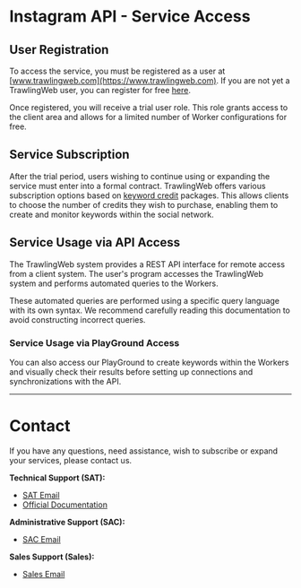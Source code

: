 # Instagram API - Service Access

## User Registration

To access the service, you must be registered as a user at [www.trawlingweb.com](https://www.trawlingweb.com). If you are not yet a TrawlingWeb user, you can register for free [here](https://dashboard.trawlingweb.com/register).

Once registered, you will receive a trial user role. This role grants access to the client area and allows for a limited number of Worker configurations for free.

## Service Subscription

After the trial period, users wishing to continue using or expanding the service must enter into a formal contract. TrawlingWeb offers various subscription options based on [keyword credit](00_Presentation.md#Key-Features) packages. This allows clients to choose the number of credits they wish to purchase, enabling them to create and monitor keywords within the social network.

## Service Usage via API Access

The TrawlingWeb system provides a REST API interface for remote access from a client system. The user's program accesses the TrawlingWeb system and performs automated queries to the Workers.

These automated queries are performed using a specific query language with its own syntax. We recommend carefully reading this documentation to avoid constructing incorrect queries.

### Service Usage via PlayGround Access

You can also access our PlayGround to create keywords within the Workers and visually check their results before setting up connections and synchronizations with the API.

---

# Contact
If you have any questions, need assistance, wish to subscribe or expand your services, please contact us.

**Technical Support (SAT):**
- [SAT Email](mailto:support@trawlingweb.com)
- [Official Documentation](https://docs.trawlingweb.com)

**Administrative Support (SAC):**
- [SAC Email](mailto:gestion@trawlingweb.com)

**Sales Support (Sales):**
- [Sales Email](mailto:sales@trawlingweb.com)
